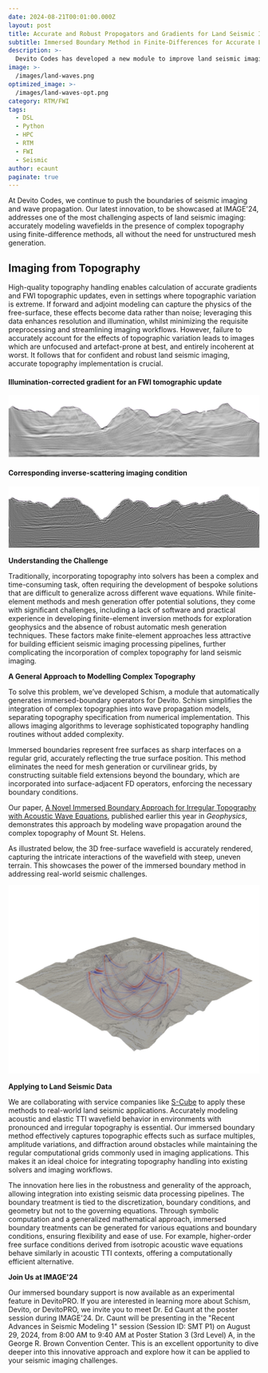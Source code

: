 ```yaml
---
date: 2024-08-21T00:01:00.000Z
layout: post
title: Accurate and Robust Propogators and Gradients for Land Seismic Imaging
subtitle: Immersed Boundary Method in Finite-Differences for Accurate Land-Air Boundary Conditions
description: >-
  Devito Codes has developed a new module to improve land seismic imaging by accurately modeling wavefields in complex topographies without the need for unstructured mesh generation. This innovation uses an immersed boundary method, representing free surfaces on a regular grid and enforcing boundary conditions through field extensions. This approach, showcased in their recent paper and collaboration with S-Cube, allows seamless integration into existing seismic data processing pipelines. Schism’s flexibility and efficiency make it ideal for handling topography in seismic imaging. Learn more at IMAGE'24, where Dr. Ed Caunt will present these advancements.
image: >-
  /images/land-waves.png
optimized_image: >-
  /images/land-waves-opt.png
category: RTM/FWI
tags:
  - DSL
  - Python
  - HPC
  - RTM
  - FWI
  - Seismic
author: ecaunt
paginate: true
---
```


At Devito Codes, we continue to push the boundaries of seismic imaging and wave
propagation. Our latest innovation, to be showcased at IMAGE'24, addresses one
of the most challenging aspects of land seismic imaging: accurately modeling
wavefields in the presence of complex topography using finite-difference
methods, all without the need for unstructured mesh generation.

## Imaging from Topography

High-quality topography handling enables calculation of accurate gradients and FWI topographic updates, even in settings where topographic variation is extreme. If forward and adjoint modeling can capture the physics of the free-surface, these effects become data rather than noise; leveraging this data enhances resolution and illumination, whilst minimizing the requisite preprocessing and streamlining imaging workflows. However, failure to accurately account for the effects of topographic variation leads to images which are unfocused and artefact-prone at best, and entirely incoherent at worst. It follows that for confident and robust land seismic imaging, accurate topography implementation is crucial.

#### Illumination-corrected gradient for an FWI tomographic update
![Example of a corrected gradient for an FWI tomographic update](/images/corrected_fwi_gradient.png)

#### Corresponding inverse-scattering imaging condition
![Example of an inverse-scattering imaging condition](/images/gradient_laplacian_alt_cmap.png)

**Understanding the Challenge**

Traditionally, incorporating topography into solvers has been a complex and
time-consuming task, often requiring the development of bespoke solutions that
are difficult to generalize across different wave equations. While
finite-element methods and mesh generation offer potential solutions, they come
with significant challenges, including a lack of software and practical
experience in developing finite-element inversion methods for exploration
geophysics and the absence of robust automatic mesh generation techniques. These
factors make finite-element approaches less attractive for building efficient
seismic imaging processing pipelines, further complicating the incorporation of
complex topography for land seismic imaging.

**A General Approach to Modelling Complex Topography**

To solve this problem, we’ve developed Schism, a module that automatically
generates immersed-boundary operators for Devito. Schism simplifies the
integration of complex topographies into wave propagation models, separating
topography specification from numerical implementation. This allows imaging
algorithms to leverage sophisticated topography handling routines without added
complexity.

Immersed boundaries represent free surfaces as sharp interfaces on a regular
grid, accurately reflecting the true surface position. This method eliminates
the need for mesh generation or curvilinear grids, by constructing suitable
field extensions beyond the boundary, which are incorporated into
surface-adjacent FD operators, enforcing the necessary boundary conditions.

Our paper, [A Novel Immersed Boundary Approach for Irregular Topography with
Acoustic Wave Equations](https://doi.org/10.1190/geo2023-0515.1), published
earlier this year in *Geophysics*, demonstrates this approach by modeling wave
propagation around the complex topography of Mount St. Helens.

As illustrated below, the 3D free-surface wavefield is accurately rendered,
capturing the intricate interactions of the wavefield with steep, uneven
terrain. This showcases the power of the immersed boundary method in addressing
real-world seismic challenges.

![Wave propagation around the complex topography of Mount St. Helens](/images/StHelens.png)

**Applying to Land Seismic Data**

We are collaborating with service companies like
[S-Cube](https://www.s-cube.com/xwi-plus-devito) to apply these methods to
real-world land seismic applications. Accurately modeling acoustic and elastic
TTI wavefield behavior in environments with pronounced and irregular topography
is essential. Our immersed boundary method effectively captures topographic
effects such as surface multiples, amplitude variations, and diffraction around
obstacles while maintaining the regular computational grids commonly used in
imaging applications. This makes it an ideal choice for integrating topography
handling into existing solvers and imaging workflows.

The innovation here lies in the robustness and generality of the approach,
allowing integration into existing seismic data processing pipelines. The
boundary treatment is tied to the discretization, boundary conditions, and
geometry but not to the governing equations. Through symbolic computation and a
generalized mathematical approach, immersed boundary treatments can be generated
for various equations and boundary conditions, ensuring flexibility and ease of
use. For example, higher-order free surface conditions derived from isotropic
acoustic wave equations behave similarly in acoustic TTI contexts, offering a
computationally efficient alternative.

**Join Us at IMAGE'24**

Our immersed boundary support is now available as an experimental feature in
DevitoPRO. If you are interested in learning more about Schism, Devito, or
DevitoPRO, we invite you to meet Dr. Ed Caunt at the poster session during
IMAGE'24. Dr. Caunt will be presenting in the "Recent Advances in Seismic
Modeling 1" session (Session ID: SMT P1) on August 29, 2024, from 8:00 AM to
9:40 AM at Poster Station 3 (3rd Level) A, in the George R. Brown Convention
Center. This is an excellent opportunity to dive deeper into this innovative
approach and explore how it can be applied to your seismic imaging challenges.
